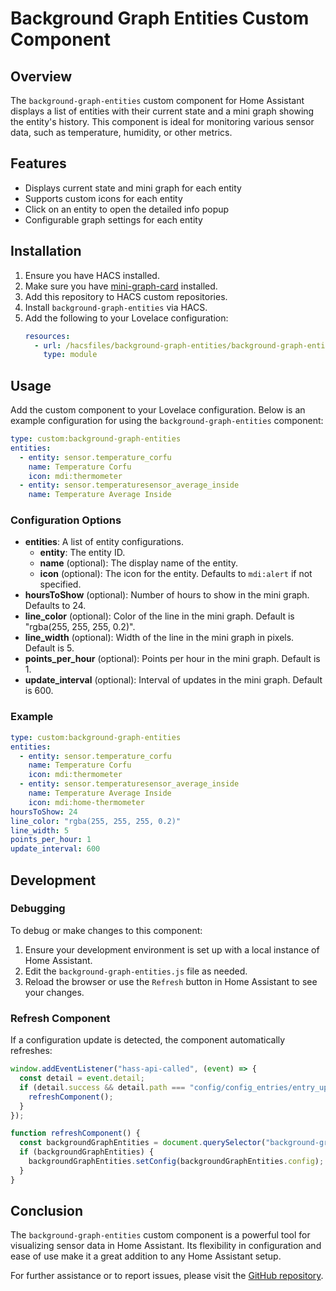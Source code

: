 # Background Graph Entities Custom Component

## Overview

The `background-graph-entities` custom component for Home Assistant displays a list of entities with their current state and a mini graph showing the entity's history. This component is ideal for monitoring various sensor data, such as temperature, humidity, or other metrics.

## Features

- Displays current state and mini graph for each entity
- Supports custom icons for each entity
- Click on an entity to open the detailed info popup
- Configurable graph settings for each entity

## Installation
1. Ensure you have HACS installed.
2. Make sure you have [mini-graph-card](https://github.com/kalkih/mini-graph-card) installed.
3. Add this repository to HACS custom repositories.
4. Install `background-graph-entities` via HACS.
5. Add the following to your Lovelace configuration:
   ```yaml
   resources:
     - url: /hacsfiles/background-graph-entities/background-graph-entities.js
       type: module


## Usage

Add the custom component to your Lovelace configuration. Below is an example configuration for using the `background-graph-entities` component:

```yaml
type: custom:background-graph-entities
entities:
  - entity: sensor.temperature_corfu
    name: Temperature Corfu
    icon: mdi:thermometer
  - entity: sensor.temperaturesensor_average_inside
    name: Temperature Average Inside
```

### Configuration Options

- **entities**: A list of entity configurations.
  - **entity**: The entity ID.
  - **name** (optional): The display name of the entity.
  - **icon** (optional): The icon for the entity. Defaults to `mdi:alert` if not specified.
- **hoursToShow** (optional): Number of hours to show in the mini graph. Defaults to 24.
- **line_color** (optional): Color of the line in the mini graph. Default is "rgba(255, 255, 255, 0.2)".
- **line_width** (optional): Width of the line in the mini graph in pixels. Default is 5.
- **points_per_hour** (optional): Points per hour in the mini graph. Default is 1.
- **update_interval** (optional): Interval of updates in the mini graph. Default is 600.

### Example

```yaml
type: custom:background-graph-entities
entities:
  - entity: sensor.temperature_corfu
    name: Temperature Corfu
    icon: mdi:thermometer
  - entity: sensor.temperaturesensor_average_inside
    name: Temperature Average Inside
    icon: mdi:home-thermometer
hoursToShow: 24
line_color: "rgba(255, 255, 255, 0.2)"
line_width: 5
points_per_hour: 1
update_interval: 600
```

## Development

### Debugging

To debug or make changes to this component:

1. Ensure your development environment is set up with a local instance of Home Assistant.
2. Edit the `background-graph-entities.js` file as needed.
3. Reload the browser or use the `Refresh` button in Home Assistant to see your changes.

### Refresh Component

If a configuration update is detected, the component automatically refreshes:

```javascript
window.addEventListener("hass-api-called", (event) => {
  const detail = event.detail;
  if (detail.success && detail.path === "config/config_entries/entry_update") {
    refreshComponent();
  }
});

function refreshComponent() {
  const backgroundGraphEntities = document.querySelector("background-graph-entities");
  if (backgroundGraphEntities) {
    backgroundGraphEntities.setConfig(backgroundGraphEntities.config);
  }
}
```

## Conclusion

The `background-graph-entities` custom component is a powerful tool for visualizing sensor data in Home Assistant. Its flexibility in configuration and ease of use make it a great addition to any Home Assistant setup.

For further assistance or to report issues, please visit the [GitHub repository](https://github.com/timmaurice/background-graph-entities).